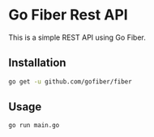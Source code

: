 # Go Fiber Rest API

This is a simple REST API using Go Fiber.

## Installation

```bash
go get -u github.com/gofiber/fiber
```

## Usage

```bash
go run main.go
```
